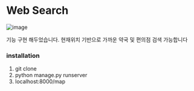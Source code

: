 # Web Search

![image](https://user-images.githubusercontent.com/42461455/110324105-e311bd00-8058-11eb-97d8-b1c28e2cf846.png)

기능 구현 해두었습니다. 현재위치 기반으로 가까운 약국 및 편의점 검색 가능합니다

### installation

1. git clone
2. python manage.py runserver
3. localhost:8000/map
